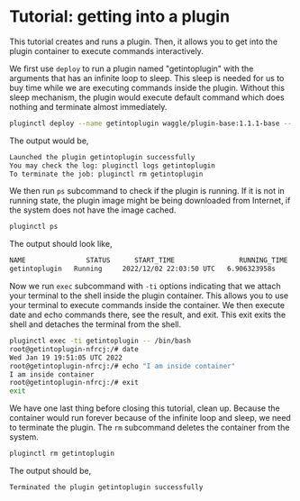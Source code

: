 # Tutorial: getting into a plugin
This tutorial creates and runs a plugin. Then, it allows you to get into the plugin container to execute commands interactively.

We first use `deploy` to run a plugin named "getintoplugin" with the arguments that has an infinite loop to sleep. This sleep is needed for us to buy time while we are executing commands inside the plugin. Without this sleep mechanism, the plugin would execute default command which does nothing and terminate almost immediately.
```bash
pluginctl deploy --name getintoplugin waggle/plugin-base:1.1.1-base -- bash -c 'while true; do sleep 1; done'
```

The output would be,
```bash
Launched the plugin getintoplugin successfully 
You may check the log: pluginctl logs getintoplugin
To terminate the job: pluginctl rm getintoplugin
```

We then run `ps` subcommand to check if the plugin is running. If it is not in running state, the plugin image might be being downloaded from Internet, if the system does not have the image cached.
```bash
pluginctl ps
```

The output should look like,
```bash
NAME               STATUS      START_TIME                RUNNING_TIME
getintoplugin   Running     2022/12/02 22:03:50 UTC   6.906323958s
```

Now we run `exec` subcommand with `-ti` options indicating that we attach your terminal to the shell inside the plugin container. This allows you to use your terminal to execute commands inside the container. We then execute date and echo commands there, see the result, and exit. This exit exits the shell and detaches the terminal from the shell.
```bash
pluginctl exec -ti getintoplugin -- /bin/bash
root@getintoplugin-nfrcj:/# date
Wed Jan 19 19:51:05 UTC 2022
root@getintoplugin-nfrcj:/# echo "I am inside container"
I am inside container
root@getintoplugin-nfrcj:/# exit
exit
```

We have one last thing before closing this tutorial, clean up. Because the container would run forever because of the infinite loop and sleep, we need to terminate the plugin. The `rm` subcommand deletes the container from the system.
```bash
pluginctl rm getintoplugin
```
The output should be,
```bash
Terminated the plugin getintoplugin successfully
```
